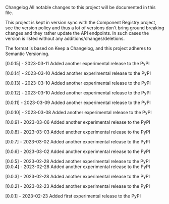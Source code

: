 Changelog
All notable changes to this project will be documented in this file.

This project is kept in version sync with the Component Registry project, see the version policy and thus a lot of versions don't bring ground breaking changes and they rather update the API endpoints. In such cases the version is listed without any additions/changes/deletions.

The format is based on Keep a Changelog, and this project adheres to Semantic Versioning.

[0.0.15] - 2023-03-11
Added
another experimental release to the PyPI

[0.0.14] - 2023-03-10
Added
another experimental release to the PyPI

[0.0.13] - 2023-03-10
Added
another experimental release to the PyPI

[0.0.12] - 2023-03-10
Added
another experimental release to the PyPI

[0.0.11] - 2023-03-09
Added
another experimental release to the PyPI

[0.0.10] - 2023-03-08
Added
another experimental release to the PyPI

[0.0.9] - 2023-03-06
Added
another experimental release to the PyPI

[0.0.8] - 2023-03-03
Added
another experimental release to the PyPI

[0.0.7] - 2023-03-02
Added
another experimental release to the PyPI

[0.0.6] - 2023-03-02
Added
another experimental release to the PyPI

[0.0.5] - 2023-02-28
Added
another experimental release to the PyPI
[0.0.4] - 2023-02-28
Added
another experimental release to the PyPI

[0.0.3] - 2023-02-28
Added
another experimental release to the PyPI

[0.0.2] - 2023-02-23
Added
another experimental release to the PyPI

[0.0.1] - 2023-02-23
Added
first experimental release to the PyPI
